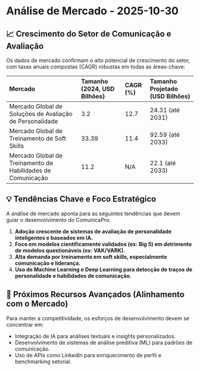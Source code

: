 # Análise de Mercado - 2025-10-30

## 📈 Crescimento do Setor de Comunicação e Avaliação

Os dados de mercado confirmam o alto potencial de crescimento do setor, com taxas anuais compostas (CAGR) robustas em todas as áreas-chave:

| Mercado | Tamanho (2024, USD Bilhões) | CAGR (%) | Tamanho Projetado (USD Bilhões) |
| :--- | :--- | :--- | :--- |
| Mercado Global de Soluções de Avaliação de Personalidade | 3.2 | 12.7 | 24.31 (até 2031) |
| Mercado Global de Treinamento de Soft Skills | 33.39 | 11.4 | 92.59 (até 2033) |
| Mercado Global de Treinamento de Habilidades de Comunicação | 11.2 | N/A | 22.1 (até 2033) |

## 💡 Tendências Chave e Foco Estratégico

A análise de mercado aponta para as seguintes tendências que devem guiar o desenvolvimento do ComunicaPro:
1. **Adoção crescente de sistemas de avaliação de personalidade inteligentes e baseados em IA.**
2. **Foco em modelos cientificamente validados (ex: Big 5) em detrimento de modelos questionáveis (ex: VAK/VARK).**
3. **Alta demanda por treinamento em soft skills, especialmente comunicação e liderança.**
4. **Uso de Machine Learning e Deep Learning para detecção de traços de personalidade e habilidades de comunicação.**

## 🚀 Próximos Recursos Avançados (Alinhamento com o Mercado)

Para manter a competitividade, os esforços de desenvolvimento devem se concentrar em:
- Integração de IA para análises textuais e insights personalizados.
- Desenvolvimento de sistemas de análise preditiva (ML) para padrões de comunicação.
- Uso de APIs como LinkedIn para enriquecimento de perfil e benchmarking setorial.

